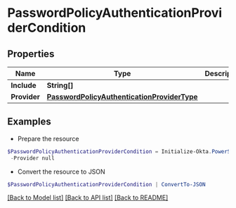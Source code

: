 # PasswordPolicyAuthenticationProviderCondition
## Properties

Name | Type | Description | Notes
------------ | ------------- | ------------- | -------------
**Include** | **String[]** |  | [optional] 
**Provider** | [**PasswordPolicyAuthenticationProviderType**](PasswordPolicyAuthenticationProviderType.md) |  | [optional] 

## Examples

- Prepare the resource
```powershell
$PasswordPolicyAuthenticationProviderCondition = Initialize-Okta.PowerShellPasswordPolicyAuthenticationProviderCondition  -Include null `
 -Provider null
```

- Convert the resource to JSON
```powershell
$PasswordPolicyAuthenticationProviderCondition | ConvertTo-JSON
```

[[Back to Model list]](../README.md#documentation-for-models) [[Back to API list]](../README.md#documentation-for-api-endpoints) [[Back to README]](../README.md)

